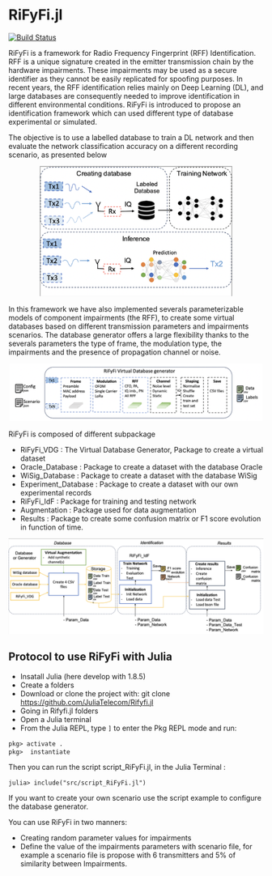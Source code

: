 # RiFyFi.jl 

[![Build Status](https://github.com/achilletIrisa/RiFyFi.jl/actions/workflows/CI.yml/badge.svg?branch=main)](https://github.com/achilletIrisa/RiFyFi.jl/actions/workflows/CI.yml?query=branch%3Amain)




RiFyFi is a framework for Radio Frequency Fingerprint (RFF) Identification. RFF is a unique signature created in the emitter transmission chain by the hardware impairments. These impairments may be used as a secure identifier as they cannot be easily replicated for spoofing purposes. In recent years, the RFF identification relies mainly on Deep Learning (DL), and large databases are consequently needed to improve identification in different environmental conditions. RiFyFi is introduced to propose an identification framework which can used different type of database experimental or simulated. 

The objective is to use a labelled database to train a DL network and then evaluate the network classification accuracy on a different recording scenario, as presented below

<div align="center">
  <img src="docs/RiFyFi1.png" alt="Makie.jl" width="380">
</div>


In this framework we have also implemented severals parameterizable models of component impairments (the RFF), to create some virtual databases based on different transmission parameters and impairments scenarios.
The database generator offers a large flexibility thanks to the severals parameters the type of frame, the modulation type, the impairments and the presence of propagation channel or noise. 

<div align="center">
  <img src="docs/Generator.png" alt="Makie.jl" width="500">
</div>

RiFyFi is composed of different subpackage 
- RiFyFi_VDG : The Virtual Database Generator, Package to create a virtual dataset
- Oracle_Database : Package to create a dataset with the database Oracle
- WiSig_Database : Package to create a dataset with the database WiSig
- Experiment_Database : Package to create a dataset with our own experimental records
- RiFyFi_IdF : Package for training and testing network
- Augmentation : Package used for data augmentation
- Results : Package to create some confusion matrix or F1 score evolution in function of time.

<div align="center">
  <img src="docs/RIFYFI_SYSTEM.png" alt="Makie.jl" width="700">
</div>


## Protocol to use RiFyFi with Julia 

- Insatall Julia (here develop with 1.8.5)
- Create a folders
- Download or clone the project with: git clone https://github.com/JuliaTelecom/Rifyfi.jl
- Going in Rifyfi.jl folders
- Open a Julia terminal
- From the Julia REPL, type `]` to enter the Pkg REPL mode and run:

```pkg
pkg> activate .
pkg>  instantiate
```
Then you can run the script script_RiFyFi.jl, in the Julia Terminal :
```
julia> include("src/script_RiFyFi.jl")
```

If you want to create your own scenario use the script example to configure the database generator.

You can use RiFyFi in two manners: 
-   Creating random parameter values for impairments 
-   Define the value of the impairments parameters with scenario file, for example a scenario file is propose with 6 transmitters and 5% of similarity between Impairments. 



